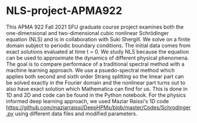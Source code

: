# NLS-project-APMA922

This APMA 922 Fall 2021 SFU graduate course project examines both the one-dimensional and two-dimensional cubic nonlinear Schrödinger equation (NLS) and is in collaboration with Suki Shergill. We solve on a finite domain subject to periodic boundary conditions. The initial data comes from exact solutions evaluated at time t = 0. We study NLS because the equation can be used to approximate the dynamics of different physical phenomena. The goal is to compare performace of a traditional spectral method with a machine learning approach. We use a psuedo-spectral method which applies both second and sixth order Strang splitting so the linear part can be solved exactly in the Fourier domain and the nonlinear part turns out to also have exact solution which Mathematica can find for us. This is done in 1D and 2D and code can be found in the Python notebook. For the physics informed deep learning approach, we used Maziar Raissi's 1D code  https://github.com/maziarraissi/DeepHPMs/blob/master/Codes/Schrodinger.py using different data files and modified parameters. 


